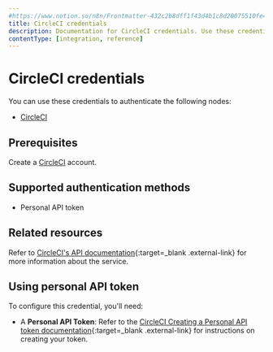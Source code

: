 ```yaml
---
#https://www.notion.so/n8n/Frontmatter-432c2b8dff1f43d4b1c8d20075510fe4
title: CircleCI credentials
description: Documentation for CircleCI credentials. Use these credentials to authenticate CircleCI in n8n, a workflow automation platform.
contentType: [integration, reference]
---
```


# CircleCI credentials

You can use these credentials to authenticate the following nodes:

- [CircleCI](/integrations/builtin/app-nodes/n8n-nodes-base.circleci/)

## Prerequisites

Create a [CircleCI](https://circleci.com/) account. 

## Supported authentication methods

- Personal API token

## Related resources

Refer to [CircleCI's API documentation](https://circleci.com/docs/api/v2/index.html){:target=_blank .external-link} for more information about the service.

## Using personal API token

To configure this credential, you'll need: 

- A **Personal API Token**: Refer to the [CircleCI Creating a Personal API token documentation](https://circleci.com/docs/managing-api-tokens/#creating-a-personal-api-token){:target=_blank .external-link} for instructions on creating your token.

